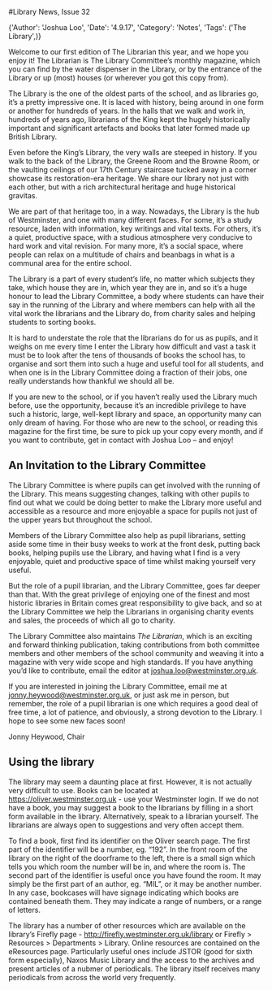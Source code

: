 #Library News, Issue 32

{'Author': 'Joshua Loo', 'Date': '4.9.17', 'Category': 'Notes', 'Tags': ('The Library',)}

Welcome to our first edition of The Librarian this year, and we hope you
enjoy it! The Librarian is The Library Committee’s monthly magazine,
which you can find by the water dispenser in the Library, or by the
entrance of the Library or up (most) houses (or wherever you got this
copy from).

The Library is the one of the oldest parts of the school, and as
libraries go, it’s a pretty impressive one. It is laced with history,
being around in one form or another for hundreds of years. In the halls
that we walk and work in, hundreds of years ago, librarians of the King
kept the hugely historically important and significant artefacts and
books that later formed made up British Library.

Even before the King’s Library, the very walls are steeped in history.
If you walk to the back of the Library, the Greene Room and the Browne
Room, or the vaulting ceilings of our 17th Century staircase tucked away
in a corner showcase its restoration-era heritage. We share our library
not just with each other, but with a rich architectural heritage and
huge historical gravitas.

We are part of that heritage too, in a way. Nowadays, the Library is the
hub of Westminster, and one with many different faces. For some, it’s a
study resource, laden with information, key writings and vital texts.
For others, it’s a quiet, productive space, with a studious atmosphere
very conducive to hard work and vital revision. For many more, it’s a
social space, where people can relax on a multitude of chairs and
beanbags in what is a communal area for the entire school.

The Library is a part of every student’s life, no matter which subjects
they take, which house they are in, which year they are in, and so it’s
a huge honour to lead the Library Committee, a body where students can
have their say in the running of the Library and where members can help
with all the vital work the librarians and the Library do, from charity
sales and helping students to sorting books.

It is hard to understate the role that the librarians do for us as
pupils, and it weighs on me every time I enter the Library how difficult
and vast a task it must be to look after the tens of thousands of books
the school has, to organise and sort them into such a huge and useful
tool for all students, and when one is in the Library Committee doing a
fraction of their jobs, one really understands how thankful we should
all be.

If you are new to the school, or if you haven’t really used the Library
much before, use the opportunity, because it’s an incredible privilege
to have such a historic, large, well-kept library and space, an
opportunity many can only dream of having. For those who are new to the
school, or reading this magazine for the first time, be sure to pick up
your copy every month, and if you want to contribute, get in contact
with Joshua Loo – and enjoy!

An Invitation to the Library Committee
--------------------------------------

The Library Committee is where pupils can get involved with the running
of the Library. This means suggesting changes, talking with other pupils
to find out what we could be doing better to make the Library more
useful and accessible as a resource and more enjoyable a space for
pupils not just of the upper years but throughout the school.

Members of the Library Committee also help as pupil librarians, setting
aside some time in their busy weeks to work at the front desk, putting
back books, helping pupils use the Library, and having what I find is a
very enjoyable, quiet and productive space of time whilst making
yourself very useful.

But the role of a pupil librarian, and the Library Committee, goes far
deeper than that. With the great privilege of enjoying one of the finest
and most historic libraries in Britain comes great responsibility to
give back, and so at the Library Committee we help the Librarians in
organising charity events and sales, the proceeds of which all go to
charity.

The Library Committee also maintains *The Librarian*, which is an
exciting and forward thinking publication, taking contributions from
both committee members and other members of the school community and
weaving it into a magazine with very wide scope and high standards. If
you have anything you’d like to contribute, email the editor at
joshua.loo@westminster.org.uk.

If you are interested in joining the Library Committee, email me at
jonny.heywood@westminster.org.uk, or just ask me in person, but
remember, the role of a pupil librarian is one which requires a good
deal of free time, a lot of patience, and obviously, a strong devotion
to the Library. I hope to see some new faces soon!

Jonny Heywood, Chair

Using the library
-----------------

The library may seem a daunting place at first. However, it is not
actually very difficult to use. Books can be located at
<https://oliver.westminster.org.uk> - use your Westminster login. If we
do not have a book, you may suggest a book to the librarians by filling
in a short form available in the library. Alternatively, speak to a
librarian yourself. The librarians are always open to suggestions and
very often accept them.

To find a book, first find its identifier on the Oliver search page. The
first part of the identifier will be a number, eg. “192”. In the front
room of the library on the right of the doorframe to the left, there is
a small sign which tells you which room the number will be in, and where
the room is. The second part of the identifier is useful once you have
found the room. It may simply be the first part of an author, eg. “MIL”,
or it may be another number. In any case, bookcases will have signage
indicating which books are contained beneath them. They may indicate a
range of numbers, or a range of letters.

The library has a number of other resources which are available on the
library’s Firefly page - <http://firefly.westminster.org.uk/library> or
Firefly &gt; Resources &gt; Departments &gt; Library. Online resources
are contained on the eResources page. Particularly useful ones include
JSTOR (good for sixth form especially), Naxos Music Library and the
access to the archives and present articles of a nubmer of periodicals.
The library itself receives many periodicals from across the world very
frequently.
